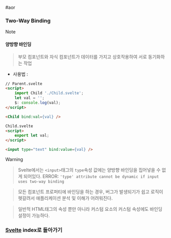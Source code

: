#aor 
### Two-Way Binding
>[!note]
>#### 양방향 바인딩
>
>>부모 컴포넌트와 자식 컴포넌트가 데이터를 가지고 상호작용하여 서로 동기화하는 작업

- 사용법 : 
```html
// Parent.svelte
<script>
	import Child './Child.svelte';
	let val = '';
	$: console.log(val);
</script>

<Child bind:val={val} />
```

```html
Child.svelte
<script>
	export let val;
</script>

<input type="text" bind:value={val} />
```

>[!warning]
>>Svelte에서는 `<input>`태그의 `type`속성 값에는 양방향 바인딩을 집어넣을 수 없게 되어있다. 
>>ERROR: `'type' attribute cannot be dynamic if input uses two-way binding`
>
>>모든 컴포넌트 프로퍼티에 바인딩을 하는 경우, 버그가 발생되기가 쉽고 로직이 헷갈려서 애플리케이션 분석 및 이해가 어려워진다.
>
>>일반적 HTML태그의 속성 뿐만 아니라 커스텀 요소의 커스텀 속성에도 바인딩 설정이 가능하다.
### [Svelte](../../../Dev-Index/Svelte.md) index로 돌아가기